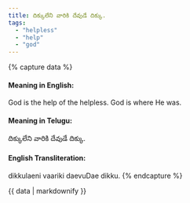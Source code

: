 ```yaml
---
title: దిక్కులేని వారికి దేవుడే దిక్కు.
tags:
  - "helpless"
  - "help"
  - "god"
---
```


{% capture data %}
#### Meaning in English:
God is the help of the helpless.
God is where He was.

#### Meaning in Telugu:
దిక్కులేని వారికి దేవుడే దిక్కు.

#### English Transliteration:
dikkulaeni vaariki daevuDae dikku.
{% endcapture %}

{{ data | markdownify }}

